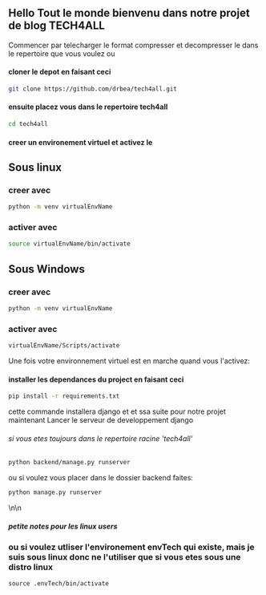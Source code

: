 ## Hello Tout le monde bienvenu dans notre projet de blog TECH4ALL

Commencer par telecharger le format compresser et decompresser le dans le repertoire que vous voulez ou
#### cloner le depot en faisant ceci
```bash
git clone https://github.com/drbea/tech4all.git
```

#### ensuite placez vous dans le repertoire tech4all
```bash
cd tech4all
```

#### creer un environement virtuel et activez le
  ## Sous linux
  ### creer avec
  ```bash
  python -m venv virtualEnvName
  ```
  ### activer avec
  
  ```bash
  source virtualEnvName/bin/activate
  ```

  ## Sous Windows
  ### creer avec
  ```bash
  python -m venv virtualEnvName
  ```
  ### activer avec
  
  ```bash
  virtualEnvName/Scripts/activate
  ```

Une fois votre environnement virtuel est en marche quand vous l'activez:
#### installer les dependances du project en faisant ceci
```bash
pip install -r requirements.txt
```
cette commande installera django et et ssa suite pour notre projet
maintenant
Lancer le serveur de developpement django 

###### si vous etes toujours dans le repertoire racine 'tech4all'
```bash
python backend/manage.py runserver
```

ou si voulez vous placer dans le dossier backend faites:
```bash
python manage.py runserver
```

\n\n

##### petite notes pour les linux users
### ou si voulez utliser l'environement envTech qui existe, mais je suis sous linux donc ne l'utiliser que si vous etes sous une distro linux
```git
source .envTech/bin/activate
```
